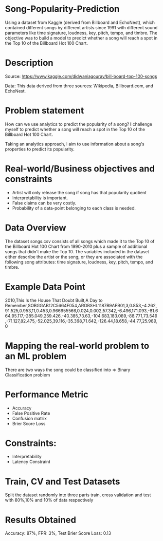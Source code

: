 # Song-Popularity-Prediction

Using a dataset from Kaggle (derived from Billboard and EchoNest), which contained different songs by different 
artists since 1991 with different sound parameters like time signature, loudness, key, pitch, tempo, and 
timbre. The objective was to build a model to predict whether a song will reach a spot in the Top 10 of 
the Billboard Hot 100 Chart.


Description
===========

Source: https://www.kaggle.com/didwaniagourav/bill-board-top-100-songs

Data: This data derived from three sources: Wikipedia, Billboard.com, and EchoNest.


**Problem statement**
=====================

How can we use analytics to predict the popularity of a song? I challenge myself to predict whether a song will reach a spot in the Top 10 of the Billboard Hot 100 Chart.

Taking an analytics approach, I aim to use information about a song's properties to predict its popularity. 

**Real-world/Business objectives and constraints**
==================================================
- Artist will only release the song if song has that popularity quotient
- Interpretability is important.
- False claims can be very costly.
- Probability of a data-point belonging to each class is needed.


**Data Overview**
==================
The dataset songs.csv consists of all songs which made it to the Top 10 of the Billboard Hot 100 Chart from 1990-2010 plus a sample of additional songs that didn't make the Top 10. The variables included in the dataset either describe the artist or the song, or they are associated with the following song attributes: time signature, loudness, key, pitch, tempo, and timbre.

**Example Data Point**
=======================

2010,This Is the House That Doubt Built,A Day to Remember,SOBGGAB12C5664F054,AROBSHL1187B9AFB01,3,0.853,-4.262,91.525,0.953,11,0.453,0.966655566,0.024,0.002,57.342,-6.496,171.093,-81.664,95.117,-285.049,259.426,-40.385,73.63,-104.683,183.089,-88.771,73.549,-71.127,82.475,-52.025,39.116,-35.368,71.642,-126.44,18.658,-44.77,25.989,0

Mapping the real-world problem to an ML problem
==================
There are two ways the song could be classified into => Binary Classification problem

Performance Metric
=================

- Accuracy
- False Positive Rate
- Confusion matrix
- Brier Score Loss

Constraints:
==================
- Interpretability  
- Latency Constraint

Train, CV and Test Datasets
=========================
Split the dataset randomly into three parts train, cross validation and test with 80%,10% and 10% of data respectively

Results Obtained
=========================
Accuracy: 87%, 
FPR: 3%, 
Test Brier Score Loss: 0.13

